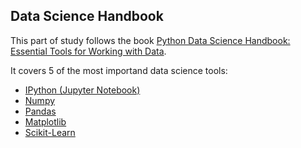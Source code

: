 ## Data Science Handbook

This part of study follows the book [Python Data Science Handbook: Essential Tools for Working with Data](http://shop.oreilly.com/product/0636920034919.do).

It covers 5 of the most importand data science tools:

- [IPython (Jupyter Notebook)](ipython)
- [Numpy](numpy)
- [Pandas](pandas)
- [Matplotlib](matplotlib)
- [Scikit-Learn](sklearn)